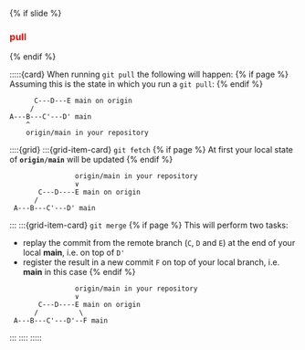 {% if slide %}
### <i class="fab fa-git"></i> <strong style="color:red">pull</strong>
{% endif %}

:::::{card} When running `git pull` the following will happen:
{% if page %}
Assuming this is the state in which you run a `git pull`:
{% endif %}
```text
      C---D---E main on origin
     /
A---B---C'---D' main
    ^
    origin/main in your repository
```
::::{grid}
:::{grid-item-card} `git fetch`
{% if page %}
At first your local state of **`origin/main`** will be updated
{% endif %}
```text
                origin/main in your repository
                ∨
       C---D----E main on origin
      /
 A---B---C'---D' main
```
:::
:::{grid-item-card} `git merge`
{% if page %}
This will perform two tasks:

- replay the commit from the remote branch (`C`, `D` and `E`) at the end of your local **main**, i.e. on top of `D'`
- register the result in a new commit `F` on top of your local branch, i.e. **main** in this case
{% endif %}
```text
                origin/main in your repository
                ∨
       C---D----E main on origin
      /          \
 A---B---C'---D'--F main
```
:::
::::
:::::
